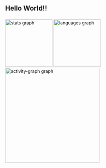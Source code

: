 <h2 align="left">Hello World!!</h2>

###

<div align="left">
  <img src="https://github-readme-stats.vercel.app/api?username=FelipeDuartte&hide_title=false&hide_rank=false&show_icons=true&include_all_commits=true&count_private=true&disable_animations=false&theme=gruvbox_light&locale=en&hide_border=false&order=1" height="150" alt="stats graph"  />
  <img src="https://github-readme-stats.vercel.app/api/top-langs?username=FelipeDuartte&locale=en&hide_title=false&layout=compact&card_width=320&langs_count=5&theme=gruvbox_light&hide_border=false&order=2" height="150" alt="languages graph"  />
  <img src="https://github-readme-activity-graph.vercel.app/graph?username=FelipeDuartte&radius=16&theme=gruvbox&area=true&order=5" height="300" alt="activity-graph graph"  />
</div>

###
